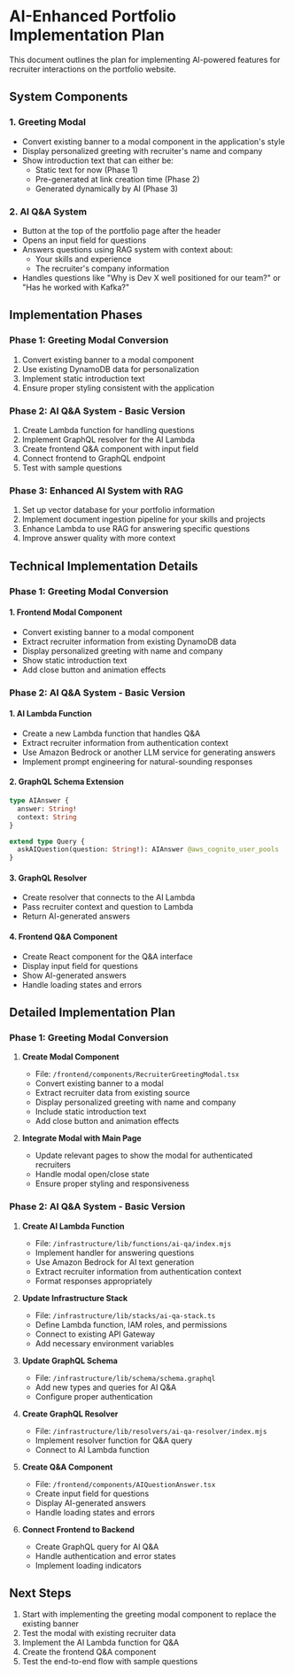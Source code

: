 # AI-Enhanced Portfolio Implementation Plan

This document outlines the plan for implementing AI-powered features for recruiter interactions on the portfolio website.

## System Components

### 1. Greeting Modal

- Convert existing banner to a modal component in the application's style
- Display personalized greeting with recruiter's name and company
- Show introduction text that can either be:
  - Static text for now (Phase 1)
  - Pre-generated at link creation time (Phase 2)
  - Generated dynamically by AI (Phase 3)

### 2. AI Q&A System

- Button at the top of the portfolio page after the header
- Opens an input field for questions
- Answers questions using RAG system with context about:
  - Your skills and experience
  - The recruiter's company information
- Handles questions like "Why is Dev X well positioned for our team?" or "Has he worked with Kafka?"

## Implementation Phases

### Phase 1: Greeting Modal Conversion

1. Convert existing banner to a modal component
2. Use existing DynamoDB data for personalization
3. Implement static introduction text
4. Ensure proper styling consistent with the application

### Phase 2: AI Q&A System - Basic Version

1. Create Lambda function for handling questions
2. Implement GraphQL resolver for the AI Lambda
3. Create frontend Q&A component with input field
4. Connect frontend to GraphQL endpoint
5. Test with sample questions

### Phase 3: Enhanced AI System with RAG

1. Set up vector database for your portfolio information
2. Implement document ingestion pipeline for your skills and projects
3. Enhance Lambda to use RAG for answering specific questions
4. Improve answer quality with more context

## Technical Implementation Details

### Phase 1: Greeting Modal Conversion

#### 1. Frontend Modal Component

- Convert existing banner to a modal component
- Extract recruiter information from existing DynamoDB data
- Display personalized greeting with name and company
- Show static introduction text
- Add close button and animation effects

### Phase 2: AI Q&A System - Basic Version

#### 1. AI Lambda Function

- Create a new Lambda function that handles Q&A
- Extract recruiter information from authentication context
- Use Amazon Bedrock or another LLM service for generating answers
- Implement prompt engineering for natural-sounding responses

#### 2. GraphQL Schema Extension

```graphql
type AIAnswer {
  answer: String!
  context: String
}

extend type Query {
  askAIQuestion(question: String!): AIAnswer @aws_cognito_user_pools
}
```

#### 3. GraphQL Resolver

- Create resolver that connects to the AI Lambda
- Pass recruiter context and question to Lambda
- Return AI-generated answers

#### 4. Frontend Q&A Component

- Create React component for the Q&A interface
- Display input field for questions
- Show AI-generated answers
- Handle loading states and errors

## Detailed Implementation Plan

### Phase 1: Greeting Modal Conversion

1. **Create Modal Component**

   - File: `/frontend/components/RecruiterGreetingModal.tsx`
   - Convert existing banner to a modal
   - Extract recruiter data from existing source
   - Display personalized greeting with name and company
   - Include static introduction text
   - Add close button and animation effects

2. **Integrate Modal with Main Page**
   - Update relevant pages to show the modal for authenticated recruiters
   - Handle modal open/close state
   - Ensure proper styling and responsiveness

### Phase 2: AI Q&A System - Basic Version

1. **Create AI Lambda Function**

   - File: `/infrastructure/lib/functions/ai-qa/index.mjs`
   - Implement handler for answering questions
   - Use Amazon Bedrock for AI text generation
   - Extract recruiter information from authentication context
   - Format responses appropriately

2. **Update Infrastructure Stack**

   - File: `/infrastructure/lib/stacks/ai-qa-stack.ts`
   - Define Lambda function, IAM roles, and permissions
   - Connect to existing API Gateway
   - Add necessary environment variables

3. **Update GraphQL Schema**

   - File: `/infrastructure/lib/schema/schema.graphql`
   - Add new types and queries for AI Q&A
   - Configure proper authentication

4. **Create GraphQL Resolver**

   - File: `/infrastructure/lib/resolvers/ai-qa-resolver/index.mjs`
   - Implement resolver function for Q&A query
   - Connect to AI Lambda function

5. **Create Q&A Component**

   - File: `/frontend/components/AIQuestionAnswer.tsx`
   - Create input field for questions
   - Display AI-generated answers
   - Handle loading states and errors

6. **Connect Frontend to Backend**
   - Create GraphQL query for AI Q&A
   - Handle authentication and error states
   - Implement loading indicators

## Next Steps

1. Start with implementing the greeting modal component to replace the existing banner
2. Test the modal with existing recruiter data
3. Implement the AI Lambda function for Q&A
4. Create the frontend Q&A component
5. Test the end-to-end flow with sample questions
